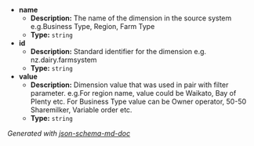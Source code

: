  - <b id="#/properties/name">name</b>
	 - **Description:** The name of the dimension in the source system e.g.Business Type, Region, Farm Type
	 - **Type:** `string`
 - <b id="#/properties/id">id</b>
	 - **Description:** Standard identifier for the dimension e.g. nz.dairy.farmsystem
	 - **Type:** `string`
 - <b id="#/properties/value">value</b>
	 - **Description:** Dimension value that was used in pair with filter parameter. e.g.For region name, value could be Waikato, Bay of Plenty etc. For Business Type value can be Owner operator, 50-50 Sharemilker, Variable order etc.
	 - **Type:** `string`

_Generated with [json-schema-md-doc](https://brianwendt.github.io/json-schema-md-doc/)_